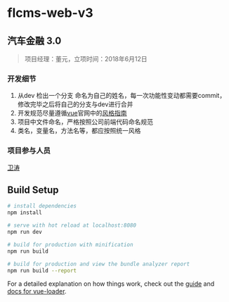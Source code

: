 # flcms-web-v3

## 汽车金融 3.0 

> 项目经理：董元，立项时间：2018年6月12日

### 开发细节
1. 从dev 检出一个分支 命名为自己的姓名，每一次功能性变动都需要commit，修改完毕之后将自己的分支与dev进行合并
2. 开发规范尽量遵循[vue](https://cn.vuejs.org/)官网中的[风格指南](https://cn.vuejs.org/v2/style-guide/)
3. 项目中文件命名，严格按照公司前端代码命名规范
4. 类名，变量名，方法名等，都应按照统一风格

### 项目参与人员
[卫涛](....)

## Build Setup

``` bash
# install dependencies
npm install

# serve with hot reload at localhost:8080
npm run dev

# build for production with minification
npm run build

# build for production and view the bundle analyzer report
npm run build --report
```

For a detailed explanation on how things work, check out the [guide](http://vuejs-templates.github.io/webpack/) and [docs for vue-loader](http://vuejs.github.io/vue-loader).
